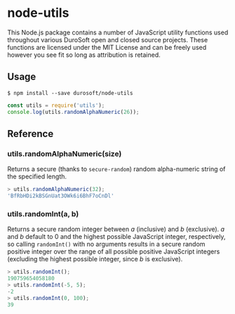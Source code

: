 # node-utils
This Node.js package contains a number of JavaScript utility functions used
throughout various DuroSoft open and closed source projects. These functions
are licensed under the MIT License and can be freely used however you see
fit so long as attribution is retained.

## Usage

`$ npm install --save durosoft/node-utils`

```javascript
const utils = require('utils');
console.log(utils.randomAlphaNumeric(26));
```

## Reference

### utils.randomAlphaNumeric(size)
Returns a secure (thanks to `secure-random`) random alpha-numeric string of the
specified length.

```javascript
> utils.randomAlphaNumeric(32);
'BfRbHDi2kBSGnUat3OWk6i6BhF7oCnDl'
```

### utils.randomInt(a, b)
Returns a secure random integer between *a* (inclusive) and *b* (exclusive). *a* and
*b* default to 0 and the highest possible JavaScript integer, respectively, so calling
`randomInt()` with no arguments results in a secure random positive integer over the
range of all possible positive JavaScript integers (excluding the highest
possible integer, since *b* is exclusive).

```javascript
> utils.randomInt();
190759654058180
> utils.randomInt(-5, 5);
-2
> utils.randomInt(0, 100);
39
```

